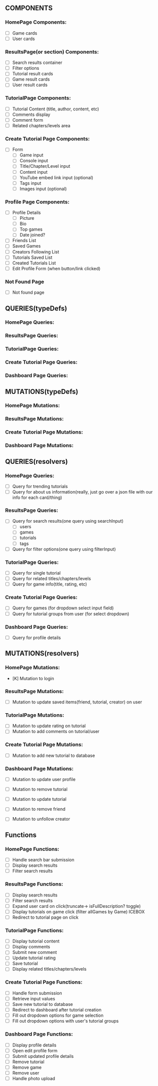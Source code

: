 
## COMPONENTS
### HomePage Components:
<!-- [BT] wireFrame -->
<!-- - [KK] Navbar -->
<!-- - [KK] Menu -->
  <!-- - [KK] SearchBar -->
  <!-- - [KK] Links for Sign up, Login, Logout, Dashboard, Create New Tutorial, Trending Tutorials, About Us -->
<!-- - [BT] Logo -->
<!-- - [KK] Login modal/Signup modal -->
<!-- - [BT - BM ] Hero -->
<!-- - [BM ] Trending section (carousel still needs some tweaking, but is implemented) -->
<!-- - [BM ] Tutorial cards -->
- [ ] Game cards
- [ ] User cards
<!-- - [BT ] About us section -->
<!-- - [KK] Footer -->

### ResultsPage(or section) Components:
<!-- [BT] wireFrame -->
- [ ] Search results container
- [ ] Filter options
- [ ] Tutorial result cards
- [ ] Game result cards
- [ ] User result cards

### TutorialPage Components:
<!-- [BT] wireFrame -->
- [ ] Tutorial Content (title, author, content, etc)
- [ ] Comments display
- [ ] Comment form
- [ ] Related chapters/levels area

### Create Tutorial Page Components:
<!-- [BT] wireFrame -->
- [ ] Form
  - [ ] Game input
  - [ ] Console input
  - [ ] Title/Chapter/Level input
  - [ ] Content input
  - [ ] YouTube embed link input (optional)
  - [ ] Tags input
  - [ ] Images input (optional)

### Profile Page Components:
<!-- [BT] wireFrame -->
- [ ] Profile Details
  - [ ] Picture
  - [ ] Bio
  - [ ] Top games
  - [ ] Date joined?
- [ ] Friends List
- [ ] Saved Games
- [ ] Creators Following List
- [ ] Tutorials Saved List
- [ ] Created Tutorials List
- [ ] Edit Profile Form (when button/link clicked)

### Not Found Page
- [ ] Not found page

## QUERIES(typeDefs)
### HomePage Queries:
<!-- - [X] Query for trending tutorials -->


### ResultsPage Queries:
<!-- - [X] Query for search results -->
  <!-- - [X] Query for users -->
  <!-- - [TBS] Query for games -->
  <!-- - [X] Query for tutorials -->
<!-- - [G] Query for filter options -->

### TutorialPage Queries:
<!-- - [X] Query for single tutorial -->
<!-- - [G] Query for related titles/chapters/levels -->
<!-- - [X] Query for tags -->

### Create Tutorial Page Queries:
<!-- - [X] Query for games (for dropdown select input field) -->
<!-- - [X] Query for tutorial groups from user (for select dropdown) -->

### Dashboard Page Queries:
<!-- - [X] Query for profile details(should show saved Games, FriendsList, CreatorsFollowing, SavedTutorials, and Created Tutorials) -->
<!-- - [X] Query for friends list -->


## MUTATIONS(typeDefs)
### HomePage Mutations:
<!-- - [X] Mutation to addUser -->
<!-- - [X] Mutation to login -->

### ResultsPage Mutations:
<!-- - [X] Mutation to update saved items(friend, tutorial, creator) on user -->

### Create Tutorial Page Mutations:
<!-- - [X] Mutation to add new tutorial to database -->

### Dashboard Page Mutations:
<!-- - [X] Mutation to update user profile -->
<!-- - [x] Mutation to remove tutorial -->
<!-- - [x] Mutation to update tutorial(including rating and comments) -->
<!-- - [x] Mutation to remove friend -->
<!-- - [x] Mutation to unfollow creator -->



## QUERIES(resolvers)
### HomePage Queries:
- [ ] Query for trending tutorials
- [ ] Query for about us information(really, just go over a json file with our info for each card/thing)

### ResultsPage Queries:
- [ ] Query for search results(one query using searchInput)
  - [ ]  users
  - [ ]  games
  - [ ]  tutorials
  - [ ]  tags
- [ ] Query for filter options(one query using filterInput)

### TutorialPage Queries:
- [ ] Query for single tutorial
- [ ] Query for related titles/chapters/levels
- [ ] Query for game info(title, rating, etc)

### Create Tutorial Page Queries:
- [ ] Query for games (for dropdown select input field)
- [ ] Query for tutorial groups from user (for select dropdown)

### Dashboard Page Queries:
- [ ] Query for profile details



## MUTATIONS(resolvers)
### HomePage Mutations:
<!-- - [X] Mutation to addUser(need JWT auth) -->
- [K] Mutation to login

### ResultsPage Mutations:
- [ ] Mutation to update saved items(friend, tutorial, creator) on user

### TutorialPage Mutations:
- [ ] Mutation to update rating on tutorial
- [ ] Mutation to add comments on tutorial/user

### Create Tutorial Page Mutations:
- [ ] Mutation to add new tutorial to database

### Dashboard Page Mutations:
- [ ] Mutation to update user profile
- [ ] Mutation to remove tutorial
- [ ] Mutation to update tutorial
- [ ] Mutation to remove friend
- [ ] Mutation to unfollow creator



## Functions
### HomePage Functions:
<!-- - [KK] Open login/signup modal -->
<!-- - [KG] Submit login/signup form -->
<!-- - [KG] Authenticate user with JWT -->
<!-- - [KG] Redirect to dashboard after login/signup -->
- [ ] Handle search bar submission
- [ ] Display search results
- [ ] Filter search results
<!-- - [BT] About us json file & mapping to show on cards on homepage -->

### ResultsPage Functions:
- [ ] Display search results
- [ ] Filter search results
- [ ] Expand user card on click(truncate-> isFullDescription? toggle)
- [ ] Display tutorials on game click (filter allGames by Game) ICEBOX
- [ ] Redirect to tutorial page on click

### TutorialPage Functions:
- [ ] Display tutorial content
- [ ] Display comments
- [ ] Submit new comment
- [ ] Update tutorial rating
- [ ] Save tutorial
- [ ] Display related titles/chapters/levels

### Create Tutorial Page Functions:
- [ ] Handle form submission
- [ ] Retrieve input values
- [ ] Save new tutorial to database
- [ ] Redirect to dashboard after tutorial creation
- [ ] Fill out dropdown options for game selection
- [ ] Fill out dropdown options with user's tutorial groups

### Dashboard Page Functions:
- [ ] Display profile details
- [ ] Open edit profile form
- [ ] Submit updated profile details
- [ ] Remove tutorial
- [ ] Remove game
- [ ] Remove user
- [ ] Handle photo upload

